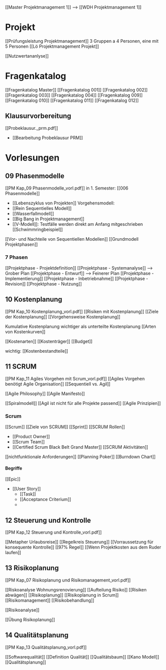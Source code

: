 
[[Master Projektmanagement 1]]
--> [[WDH Projektmanagement 1]]

# Projekt
[[Prüfungsleistung Projektmanagement]]
3 Gruppen a 4 Personen, eine mit 5 Personen
[[Lö Projektmanagement Projekt]]

[[Nutzwertananlyse]]

# Fragenkatalog
[[Fragenkatalog Master]]
[[Fragenkatalog 001]]
[[Fragenkatalog 002]]
[[Fragenkatalog 003]]
[[Fragenkatalog 004]]
[[Fragenkatalog 009]]
[[Fragenkatalog 010]]
[[Fragenkatalog 011]]
[[Fragenkatalog 012]]


## Klausurvorbereitung
[[Probeklausur._prm.pdf]]
- [[Bearbeitung Probeklausur PRM]]

# Vorlesungen
## 09 Phasenmodelle
[[PM Kap_09 Phasenmodelle_vorl.pdf]]
in 1. Semester: [[006 Phasenmodelle]]

- [[Lebenszyklus von Projekten]]
Vorgehensmodell:
- [[Rein Sequentielles Modell]]
- [[Wasserfallmodell]]
- [[Big Bang in Projektmanagement]]
- [[V-Modell]]: Testfälle werden direkt am Anfang mitgeschrieben
[[Schwimmringbeispiel]]

[[Vor- und Nachteile von Sequentiellen Modellen]]
[[Grundmodell Projektphasen]]
### 7 Phasen
[[Projektphase - Projektdefinition]]
[[Projektphase - Systemanalyse]] --> Grober Plan
[[Projektphase - Entwurf]] --> Feinerer Plan
[[Projektphase - Implementierung]]
[[Projektphase - Inbetriebnahme]]
[[Projektphase - Revision]]
[[Projektphase - Nutzung]]

## 10 Kostenplanung
[[PM Kap_10 Kostenplanung_vorl.pdf]]
[[Risiken mit Kostenplanung]]
[[Ziele der Kostenplanung]]
[[Vorgehensweise Kostenplanung]]

Kumulative Kostenplanung wichtiger als unterteilte Kostenplanung
[[Arten von Kostenkurven]]


[[Kostenarten]]
[[Kostenträger]]
[[Budget]]

wichtig: [[Kostenbestandteile]]


## 11 SCRUM
[[PM Kap_11 Agiles Vorgehen mit Scrum_vorl.pdf]]
[[Agiles Vorgehen benötigt Agile Organisation]]
[[Sequentiell vs. Agil]]

[[Agile Philosophy]]
[[Agile Manifesto]]

[[Spiralmodell]]
[[Agil ist nicht für alle Projekte passend]]
[[Agile Prinzipien]]

### Scrum
[[Scrum]]
[[Ziele von SCRUM]]
[[Sprint]]
[[SCRUM Rollen]]
- [[Product Owner]]
- [[Scrum Team]]
- [[Certified Scrum Black Belt Grand Master]]
[[SCRUM Aktivitäten]]

[[nichtfunktionale Anforderungen]]
[[Planning Poker]]
[[Burndown Chart]]


#### Begriffe
[[Epic]]
- [[User Story]]
	- [[Task]]
	- [[Acceptance Criterium]]
	- 









## 12 Steuerung und Kontrolle
[[PM Kap_12 Steuerung und Kontrolle_vorl.pdf]]

[[Metapher Urlaubsreise]]
[[Regelkreis Steuerung]]
[[Vorraussetzung für konsequente Kontrolle]]
[[97% Regel]]
[[Wenn Projektkosten aus dem Ruder laufen]]




## 13 Risikoplanung
[[PM Kap_07 Risikoplanung und Risikomanagement_vorl.pdf]]

[[Riskoanalyse Wohnungsrenovierung]]
[[Aufteilung Risiko]]
[[Risiken abwägen]]
[[Risikoplanung]]
[[Risikoplanung in Scrum]]
[[Risikomanagement]]
[[Risikobehandlung]]

[[Risikoanalyse]]


[[Übung Risikoplanung]]


## 14 Qualitätsplanung
[[PM Kap_13 Qualitätsplanung_vorl.pdf]]

[[Softwarequalität]]
[[Definition Qualität]]
[[Qualitätsbaum]]
[[Kano Modell]]
[[Qualitätsplanung]]